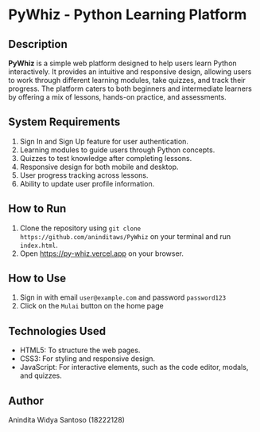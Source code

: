 # PyWhiz - Python Learning Platform

## Description
**PyWhiz** is a simple web platform designed to help users learn Python interactively. It provides an intuitive and responsive design, allowing users to work through different learning modules, take quizzes, and track their progress. The platform caters to both beginners and intermediate learners by offering a mix of lessons, hands-on practice, and assessments.

## System Requirements
1. Sign In and Sign Up feature for user authentication.
2. Learning modules to guide users through Python concepts.
3. Quizzes to test knowledge after completing lessons.
4. Responsive design for both mobile and desktop.
5. User progress tracking across lessons.
6. Ability to update user profile information.

## How to Run
1. Clone the repository using `git clone https://github.com/aninditaws/PyWhiz` on your terminal and run `index.html`.
2. Open https://py-whiz.vercel.app on your browser.

## How to Use
1. Sign in with email `user@example.com` and password `password123`
2. Click on the `Mulai` button on the home page

## Technologies Used
- HTML5: To structure the web pages.
- CSS3: For styling and responsive design.
- JavaScript: For interactive elements, such as the code editor, modals, and quizzes.

## Author
Anindita Widya Santoso (18222128)